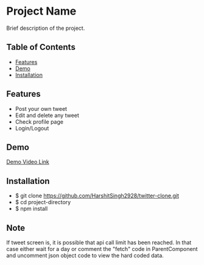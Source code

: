 # Project Name

Brief description of the project.

## Table of Contents

- [Features](#features)
- [Demo](#demo)
- [Installation](#installation)

## Features

- Post your own tweet
- Edit and delete any tweet
- Check profile page
- Login/Logout

## Demo

[Demo Video Link](https://drive.google.com/drive/folders/1k4rXRtGegjLwu1XuwJbun2jrMzodbX0T?usp=sharing)

## Installation

- $ git clone <https://github.com/HarshitSingh2928/twitter-clone.git>
- $ cd project-directory
- $ npm install

## Note

If tweet screen is, it is possible that api call limit has been reached. In that case either wait for a day or comment the "fetch" code in ParentComponent and uncomment json object code to view the hard coded data.
